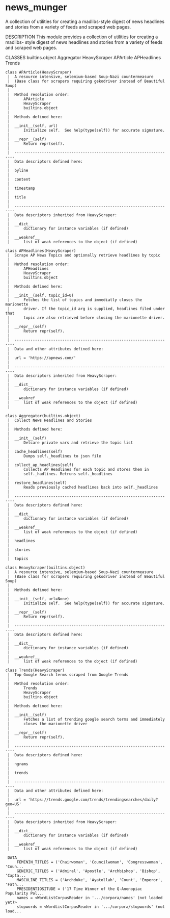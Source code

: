 # news_munger
A collection of utilities for creating a madlibs-style digest of news headlines and stories from a variety of feeds and scraped web pages.

DESCRIPTION
    This module provides a collection of utilities for creating a madlibs-
    style digest of news headlines and stories from a variety of feeds and 
    scraped web pages.

CLASSES
    builtins.object
        Aggregator
        HeavyScraper
            APArticle
            APHeadlines
            Trends
    
    class APArticle(HeavyScraper)
     |  A resource intensive, selemium-based Soup-Nazi countermeasure
     |  (Base class for scrapers requiring gekodriver instead of Beautiful Soup)
     |  
     |  Method resolution order:
     |      APArticle
     |      HeavyScraper
     |      builtins.object
     |  
     |  Methods defined here:
     |  
     |  __init__(self, url)
     |      Initialize self.  See help(type(self)) for accurate signature.
     |  
     |  __repr__(self)
     |      Return repr(self).
     |  
     |  ----------------------------------------------------------------------
     |  Data descriptors defined here:
     |  
     |  byline
     |  
     |  content
     |  
     |  timestamp
     |  
     |  title
     |  
     |  ----------------------------------------------------------------------
     |  Data descriptors inherited from HeavyScraper:
     |  
     |  __dict__
     |      dictionary for instance variables (if defined)
     |  
     |  __weakref__
     |      list of weak references to the object (if defined)
    
    class APHeadlines(HeavyScraper)
     |  Scrape AP News Topics and optionally retrieve headlines by topic
     |  
     |  Method resolution order:
     |      APHeadlines
     |      HeavyScraper
     |      builtins.object
     |  
     |  Methods defined here:
     |  
     |  __init__(self, topic_id=0)
     |      Fetches the list of topics and immediatly closes the marionette
     |      driver. If the topic_id arg is supplied, headlines filed under that
     |      topic are also retrieved before closing the marionette driver.
     |  
     |  __repr__(self)
     |      Return repr(self).
     |  
     |  ----------------------------------------------------------------------
     |  Data and other attributes defined here:
     |  
     |  url = 'https://apnews.com/'
     |  
     |  ----------------------------------------------------------------------
     |  Data descriptors inherited from HeavyScraper:
     |  
     |  __dict__
     |      dictionary for instance variables (if defined)
     |  
     |  __weakref__
     |      list of weak references to the object (if defined)
     |

    class Aggregator(builtins.object)
     |  Collect News Headlines and Stories
     |  
     |  Methods defined here:
     |  
     |  __init__(self)
     |      Delcare private vars and retrieve the topic list
     |  
     |  cache_headlines(self)
     |      Dumps self._headlines to json file
     |  
     |  collect_ap_headlines(self)
     |      Collects AP Headlines for each topic and stores them in
     |      self._hadlines. Retruns self._headlines
     |  
     |  restore_headlines(self)
     |      Reads previously cached headlines back into self._headlines
     |  
     |  ----------------------------------------------------------------------
     |  Data descriptors defined here:
     |  
     |  __dict__
     |      dictionary for instance variables (if defined)
     |  
     |  __weakref__
     |      list of weak references to the object (if defined)
     |  
     |  headlines
     |  
     |  stories
     |  
     |  topics
    
    class HeavyScraper(builtins.object)
     |  A resource intensive, selemium-based Soup-Nazi countermeasure
     |  (Base class for scrapers requiring gekodriver instead of Beautiful Soup)
     |  
     |  Methods defined here:
     |  
     |  __init__(self, url=None)
     |      Initialize self.  See help(type(self)) for accurate signature.
     |  
     |  __repr__(self)
     |      Return repr(self).
     |  
     |  ----------------------------------------------------------------------
     |  Data descriptors defined here:
     |  
     |  __dict__
     |      dictionary for instance variables (if defined)
     |  
     |  __weakref__
     |      list of weak references to the object (if defined)

    class Trends(HeavyScraper)
     |  Top Google Search terms scraped from Google Trends
     |  
     |  Method resolution order:
     |      Trends
     |      HeavyScraper
     |      builtins.object
     |  
     |  Methods defined here:
     |  
     |  __init__(self)
     |      Fetches a list of trending google search terms and immediately
     |      closes the marionette driver
     |  
     |  __repr__(self)
     |      Return repr(self).
     |  
     |  ----------------------------------------------------------------------
     |  Data descriptors defined here:
     |  
     |  ngrams
     |  
     |  trends
     |  
     |  ----------------------------------------------------------------------
     |  Data and other attributes defined here:
     |  
     |  url = 'https://trends.google.com/trends/trendingsearches/daily?geo=US'
     |  
     |  ----------------------------------------------------------------------
     |  Data descriptors inherited from HeavyScraper:
     |  
     |  __dict__
     |      dictionary for instance variables (if defined)
     |  
     |  __weakref__
     |      list of weak references to the object (if defined)

     DATA
         FEMENIN_TITLES = ('Chairwoman', 'Councilwoman', 'Congresswoman', 'Coun...
         GENERIC_TITLES = ('Admiral', 'Apostle', 'Archbishop', 'Bishop', 'Capta...
         MASCULINE_TITLES = ('Archduke', 'Ayatollah', 'Count', 'Emperor', 'Fath...
         PRESIDENTIOSITUDE = ('17 Time Winner of the Q-Anonopiac Popularity Pol...
         names = <WordListCorpusReader in '.../corpora/names' (not loaded yet)>
         stopwords = <WordListCorpusReader in '.../corpora/stopwords' (not load...

